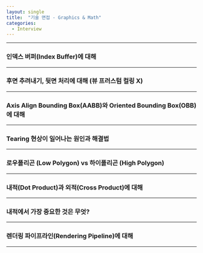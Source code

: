 ```yaml
---
layout: single
title:  "기술 면접 - Graphics & Math"
categories:
  - Interview
---
```


---

### 인덱스 버퍼(Index Buffer)에 대해
---

### 후면 추려내기, 뒷면 처리에 대해 (뷰 프러스텀 컬링 X)
---

### Axis Align Bounding Box(AABB)와 Oriented Bounding Box(OBB)에 대해
---

### Tearing 현상이 일어나는 원인과 해결법
---

### 로우폴리곤 (Low Polygon) vs 하이폴리곤 (High Polygon)
---

### 내적(Dot Product)과 외적(Cross Product)에 대해
---

### 내적에서 가장 중요한 것은 무엇?
---

### 렌더링 파이프라인(Rendering Pipeline)에 대해
---
